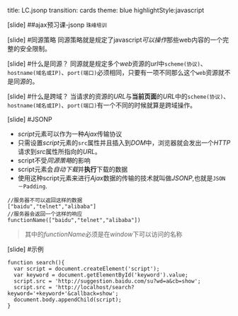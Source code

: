 title: LC.jsonp
transition: cards
theme: blue
highlightStyle:javascript

[slide]
##ajax预习课-jsonp
<small>珠峰培训</small>

[slide]
#同源策略
同源策略就是规定了javascript*可以操作*那些web内容的一个完整的安全限制。

[slide]
#什么是同源？
同源就是规定多个*web*资源的*url*中`scheme(协议)`、`hostname(域名或IP)`、`port(端口)`必须相同，只要有一项不同那么这个`web`资源就不是同源的。

[slide]
#什么是跨域？
当请求的资源的*URL*与**当前页面**的*URL*中的`scheme(协议)`、`hostname(域名或IP)`、`port(端口)`有一个不同的时候就算是跨域操作。

[slide]
#JSONP
* *script*元素可以作为一种*Ajax*传输协议
* 只需设置*script*元素的`src`属性并且插入到*DOM*中，浏览器就会发出一个*HTTP*请求到*src*属性所指向的*URL*。
* script不受*同源策略*的影响
* script元素会*自动下载*并**执行**下载的数据
* 使用这种script元素来进行*Ajax*数据的传输的技术就叫做*JSONP*,也就是`JSON－Padding`.
```
//服务器不可以返回这样的数据
["baidu","telnet","alibaba"]
//服务器会返回一个这样的响应
functionName(["baidu","telnet","alibaba"])
```
> 其中的*functionName*必须是在*window*下可以访问的名称

[slide]
#示例
```
function search(){
  var script = document.createElement('script');
  var keyword = document.getElementById('keyword').value;
  script.src = 'http://suggestion.baidu.com/su?wd=a&cb=show';
  script.src = 'http://localhost/search?keyword='+keyword+'&callback=show';
  document.body.appendChild(script);
}
```
